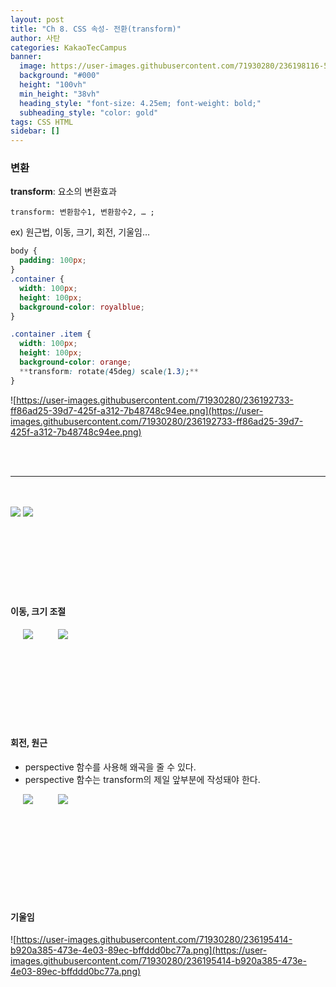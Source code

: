 ```yaml
---
layout: post
title: "Ch 8. CSS 속성- 전환(transform)"
author: 사탄
categories: KakaoTecCampus
banner:
  image: https://user-images.githubusercontent.com/71930280/236198116-53205542-e7cf-490d-953c-70df9ca59096.png
  background: "#000"
  height: "100vh"
  min_height: "38vh"
  heading_style: "font-size: 4.25em; font-weight: bold;"
  subheading_style: "color: gold"
tags: CSS HTML
sidebar: []
---
```


<style>
  .imageRow {
    display:flex;
  }
  .captionedImg {
    display: grid;
    align-content: flex-end;
    margin: 0 20px;
    text-align:center;
    font-size: 12px;
    color:gray;
  }
</style>

### 변환

**transform**: 요소의 변환효과

`transform: 변환함수1, 변환함수2, … ;`

ex) 원근법, 이동, 크기, 회전, 기울임…

```css
body {
  padding: 100px;
}
.container {
  width: 100px;
  height: 100px;
  background-color: royalblue;
}

.container .item {
  width: 100px;
  height: 100px;
  background-color: orange;
  **transform: rotate(45deg) scale(1.3);**
}
```

![https://user-images.githubusercontent.com/71930280/236192733-ff86ad25-39d7-425f-a312-7b48748c94ee.png](https://user-images.githubusercontent.com/71930280/236192733-ff86ad25-39d7-425f-a312-7b48748c94ee.png)

<br/>
<br/>

---

<br/>
<br/>

<img src="https://user-images.githubusercontent.com/71930280/236193126-e6550006-f4fc-4fcb-85ec-27c23af67bdc.png">
<img src="https://user-images.githubusercontent.com/71930280/236193198-f10c4747-2fc6-4fa1-8d01-6aded6eec40c.png">
<br/><br/><br/><br/><br/><br/><br/><br/>

#### 이동, 크기 조절

<div class="imageRow">
  <div class="captionedImg">
    <img src="https://user-images.githubusercontent.com/71930280/236194082-66752284-f217-486b-8959-60e249b50c6d.png">
  </div>
  <div class="captionedImg">
    <img src="https://user-images.githubusercontent.com/71930280/236194414-39c59711-6e6d-4dbe-95a2-74dc4806c3c7.png">
  </div>
</div>
<br/><br/><br/><br/><br/><br/><br/><br/>

#### 회전, 원근

- perspective 함수를 사용해 왜곡을 줄 수 있다.
- perspective 함수는 transform의 제일 앞부분에 작성돼야 한다.
<div class="imageRow">
  <div class="captionedImg">
    <img src="https://user-images.githubusercontent.com/71930280/236194548-6eddbd7a-81ef-4b38-a70c-a46a29747805.png">
  </div>
  <div class="captionedImg">
    <img src="https://user-images.githubusercontent.com/71930280/236194965-f3b8c321-3ed0-4e17-b8f8-ae43f677a100.png">
  </div>
</div>

<br/><br/><br/><br/><br/><br/><br/><br/>

#### 기울임

![https://user-images.githubusercontent.com/71930280/236195414-b920a385-473e-4e03-89ec-bffddd0bc77a.png](https://user-images.githubusercontent.com/71930280/236195414-b920a385-473e-4e03-89ec-bffddd0bc77a.png)
